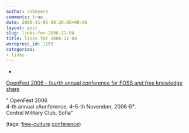 ```yaml
---
author: robmyers
comments: true
date: 2006-11-05 08:26:06+00:00
layout: post
slug: links-for-2006-11-04
title: links for 2006-11-04
wordpress_id: 1159
categories:
- links
---
```


  

  *   


[OpenFest 2006 - fourth annual conference for FOSS and free knowledge share](http://openfest.org/)

  


" OpenFest 2006  
4-th annual cAonference, 4-5-th November, 2006 Ð³.  
Central Military Club, Sofia"

  


(tags: [free-culture](http://del.icio.us/robmyers/free-culture) [conference](http://del.icio.us/robmyers/conference))

  

  
  


